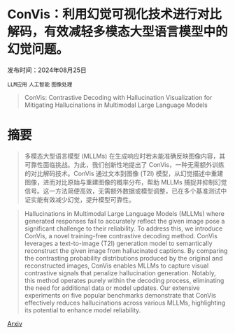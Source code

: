 # ConVis：利用幻觉可视化技术进行对比解码，有效减轻多模态大型语言模型中的幻觉问题。

发布时间：2024年08月25日

`LLM应用` `人工智能` `图像处理`

> ConVis: Contrastive Decoding with Hallucination Visualization for Mitigating Hallucinations in Multimodal Large Language Models

# 摘要

> 多模态大型语言模型 (MLLMs) 在生成响应时若未能准确反映图像内容，其可靠性面临挑战。为此，我们创新性地提出了 ConVis，一种无需额外训练的对比解码技术。ConVis 通过文本到图像 (T2I) 模型，从幻觉描述中重建图像，进而对比原始与重建图像的概率分布，帮助 MLLMs 捕捉并抑制幻觉信号。这一方法简便高效，无需额外数据或模型调整，已在多个基准测试中证实能有效减少幻觉，提升模型可靠性。

> Hallucinations in Multimodal Large Language Models (MLLMs) where generated responses fail to accurately reflect the given image pose a significant challenge to their reliability. To address this, we introduce ConVis, a novel training-free contrastive decoding method. ConVis leverages a text-to-image (T2I) generation model to semantically reconstruct the given image from hallucinated captions. By comparing the contrasting probability distributions produced by the original and reconstructed images, ConVis enables MLLMs to capture visual contrastive signals that penalize hallucination generation. Notably, this method operates purely within the decoding process, eliminating the need for additional data or model updates. Our extensive experiments on five popular benchmarks demonstrate that ConVis effectively reduces hallucinations across various MLLMs, highlighting its potential to enhance model reliability.

[Arxiv](https://arxiv.org/abs/2408.13906)